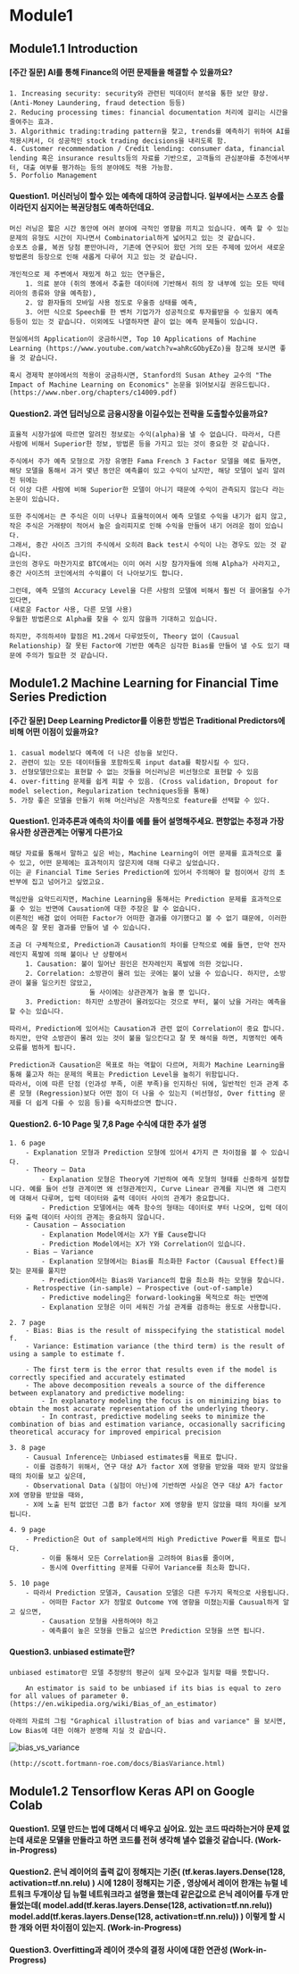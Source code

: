 # Module1
## Module1.1 Introduction
#### [주간 질문] AI를 통해 Finance의 어떤 문제들을 해결할 수 있을까요? 

    1. Increasing security: security와 관련된 빅데이터 분석을 통한 보안 향상. (Anti-Money Laundering, fraud detection 등등)
    2. Reducing processing times: financial documentation 처리에 걸리는 시간을 줄여주는 효과.
    3. Algorithmic trading:trading pattern을 찾고, trends를 예측하기 위하여 AI를 적용시켜서, 더 성공적인 stock trading decisions을 내리도록 함.
    4. Customer recommendation / Credit lending: consumer data, financial lending 혹은 insurance results등의 자료를 기반으로, 고객들의 관심분야를 추천에서부터, 대출 여부를 평가하는 등의 분야에도 적용 가능함.
    5. Porfolio Management

#### Question1. 머신러닝이 할수 있는 예측에 대하여 궁금합니다. 일부에서는 스포츠 승률이라던지 심지어는 복권당첨도 예측하던데요.

    머신 러닝은 짧은 시간 동안에 여러 분야에 극적인 영향을 끼치고 있습니다. 예측 할 수 있는 문제의 유형도 시간이 지나면서 Combinatorial하게 넓어지고 있는 것 같습니다. 
    승포츠 승률, 복권 당첨 뿐만아니라, 기존에 연구되어 왔던 거의 모든 주제에 있어서 새로운 방법론의 등장으로 인해 새롭게 다루어 지고 있는 것 같습니다.

    개인적으로 제 주변에서 재밌게 하고 있는 연구들은, 
        1. 의료 분야 (쥐의 똥에서 추출한 데이터에 기반해서 쥐의 장 내부에 있는 모든 박테리아의 종류와 양을 예측함), 
        2. 암 환자들의 모바일 사용 정도로 우울증 상태를 예측, 
        3. 어떤 식으로 Speech를 한 벤처 기업가가 성공적으로 투자를받을 수 있을지 예측 
    등등이 있는 것 같습니다. 이외에도 나열하자면 끝이 없는 예측 문제들이 있습니다.

    현실에서의 Application이 궁금하시면, Top 10 Applications of Machine Learning (https://www.youtube.com/watch?v=ahRcGObyEZo)을 참고해 보시면 좋을 것 같습니다.

    혹시 경제학 분야에서의 적용이 궁금하시면, Stanford의 Susan Athey 교수의 "The Impact of Machine Learning on Economics" 논문을 읽어보시길 권유드립니다. (https://www.nber.org/chapters/c14009.pdf)
    
#### Question2. 과연 딥러닝으로 금융시장을 이길수있는 전략을 도출할수있을까요?

    효율적 시장가설에 따르면 알려진 정보로는 수익(alpha)을 낼 수 없습니다. 따라서, 다른 사람에 비해서 Superior한 정보, 방법론 등을 가지고 있는 것이 중요한 것 같습니다. 

    주식에서 주가 예측 모형으로 가장 유명한 Fama French 3 Factor 모델을 예로 들자면,
    해당 모델을 통해서 과거 몇년 동안은 예측률이 있고 수익이 났지만, 해당 모델이 널리 알려진 뒤에는 
    더 이상 다른 사람에 비해 Superior한 모델이 아니기 때문에 수익이 관측되지 않는다 라는 논문이 있습니다.
    
    또한 주식에서는 큰 주식은 이미 너무나 효율적이여서 예측 모델로 수익을 내기가 쉽지 않고, 
    작은 주식은 거래량이 적어서 높은 슬리피지로 인해 수익을 만들어 내기 어려운 점이 있습니다. 
    그래서, 중간 사이즈 크기의 주식에서 오히려 Back test시 수익이 나는 경우도 있는 것 같습니다. 
    코인의 경우도 마찬가지로 BTC에서는 이미 여러 시장 참가자들에 의해 Alpha가 사라지고,
    중간 사이즈의 코인에서의 수익률이 더 나아보기도 합니다. 

    그런데, 예측 모델의 Accuracy Level을 다른 사람의 모델에 비해서 훨씬 더 끌어올릴 수가 있다면, 
    (새로운 Factor 사용, 다른 모델 사용)
    우월한 방법론으로 Alpha를 찾을 수 있지 않을까 기대하고 있습니다.

    하지만, 주의하셔야 할점은 M1.2에서 다루었듯이, Theory 없이 (Causual Relationship) 잘 못된 Factor에 기반한 예측은 심각한 Bias를 만들어 낼 수도 있기 때문에 주의가 필요한 것 같습니다.
    
## Module1.2 Machine Learning for Financial Time Series Prediction
#### [주간 질문] Deep Learning Predictor를 이용한 방법은 Traditional Predictors에 비해 어떤 이점이 있을까요?

    1. casual model보다 예측에 더 나은 성능을 보인다. 
    2. 관련이 있는 모든 데이터들을 포함하도록 input data를 확장시킬 수 있다. 
    3. 선형모델만으로는 표현할 수 없는 것들을 머신러닝은 비선형으로 표현할 수 있음 
    4. over-fitting 문제를 쉽게 피할 수 있음. (Cross validation, Dropout for model selection, Regularization techniques등을 통해)
    5. 가장 좋은 모델을 만들기 위해 머신러닝은 자동적으로 feature를 선택할 수 있다.

#### Question1. 인과추론과 예측의 차이를 예를 들어 설명해주세요. 편향없는 추정과 가장 유사한 상관관계는 어떻게 다른가요

    해당 자료를 통해서 말하고 싶은 바는, Machine Learning이 어떤 문제를 효과적으로 풀 수 있고, 어떤 문제에는 효과적이지 않은지에 대해 다루고 싶었습니다. 
    이는 곧 Financial Time Series Prediction에 있어서 주의해야 할 점이여서 강의 초반부에 집고 넘어가고 싶었고요.

    핵심만을 요약드리지면, Machine Learning을 통해서는 Prediction 문제를 효과적으로 풀 수 있는 반면에 Causation에 대한 주장은 할 수 없습니다. 
    이론적인 배경 없이 어떠한 Factor가 어떠한 결과를 야기했다고 볼 수 없기 떄문에, 이러한 예측은 잘 못된 결과를 만들어 낼 수 있습니다.

    조금 더 구체적으로, Prediction과 Causation의 차이를 단적으로 예를 들면, 만약 전자레인지 폭발에 의해 불이나 난 상황에서 
        1. Causation: 불이 일어난 원인은 전자레인지 폭발에 의한 것입니다. 
        2. Correlation: 소방관이 몰려 있는 곳에는 불이 났을 수 있습니다. 하지만, 소방관이 불을 일으키진 않았고, 
                        둘 사이에는 상관관계가 높을 뿐 입니다. 
        3. Prediction: 하지만 소방관이 몰려있다는 것으로 부터, 불이 났을 거라는 예측을 할 수는 있습니다.

    따라서, Prediction에 있어서는 Causation과 관련 없이 Correlation이 중요 합니다. 
    하지만, 만약 소방관이 몰려 있는 것이 불을 일으킨다고 잘 못 해석을 하면, 치명적인 예측 오류를 범하게 됩니다. 

    Prediction과 Causation은 목표로 하는 역할이 다르며, 저희가 Machine Learning을 통해 풀고자 하는 문제의 목표는 Prediction Level을 높히기 위함입니다. 
    따라서, 이에 따른 단점 (인과성 부족, 이론 부족)을 인지하신 뒤에, 일반적인 인과 관계 추론 모형 (Regression)보다 어떤 점이 더 나을 수 있는지 (비선형성, Over fitting 문제를 더 쉽게 다를 수 있음 등)를 숙지하셨으면 합니다.

#### Question2. 6-10 Page 및 7,8 Page 수식에 대한 추가 설명

    1. 6 page
        - Explanation 모형과 Prediction 모형에 있어서 4가지 큰 차이점을 볼 수 있습니다.
        - Theory – Data
            - Explanation 모형은 Theory에 기반하여 예측 모형의 형태를 신중하게 설정합니다. 예를 들어 선형 관계이면 왜 선형관계인지, Curve Linear 관계를 지니면 왜 그런지에 대해서 다루며, 입력 데이터와 출력 데이터 사이의 관계가 중요합니다.
            - Prediction 모델에서는 예측 함수의 형태는 데이터로 부터 나오며, 입력 데이터와 출력 데이터 사이의 관계는 중요하지 않습니다.
        - Causation – Association
            - Explanation Model에서는 X가 Y를 Cause합니다
            - Prediction Model에서는 X가 Y와 Correlation이 있습니다.
        - Bias – Variance
            - Explanation 모형에서는 Bias를 최소화한 Factor (Causual Effect)를 찾는 문제를 풀지만
            - Prediction에서는 Bias와 Variance의 합을 최소화 하는 모형을 찾습니다.
        - Retrospective (in-sample) – Prospective (out-of-sample)
            - Predictive modeling은 forward-looking을 목적으로 하는 반면에
            - Explanation 모형은 이미 세워진 가설 관계를 검증하는 용도로 사용합니다.

    2. 7 page
        - Bias: Bias is the result of misspecifying the statistical model f.
        - Variance: Estimation variance (the third term) is the result of using a sample to estimate f.

        - The first term is the error that results even if the model is correctly specified and accurately estimated
        - The above decomposition reveals a source of the difference between explanatory and predictive modeling:
            - In explanatory modeling the focus is on minimizing bias to obtain the most accurate representation of the underlying theory. 
            - In contrast, predictive modeling seeks to minimize the combination of bias and estimation variance, occasionally sacrificing theoretical accuracy for improved empirical precision

    3. 8 page
        - Causual Inference는 Unbiased estimates를 목표로 합니다.
        - 이를 검증하기 위해서, 연구 대상 A가 factor X에 영향을 받았을 때와 받지 않았을 때의 차이를 보고 싶은데,
        - Observational Data (실험이 아닌)에 기반하면 사실은 연구 대상 A가 factor X에 영향을 받았을 때와,
        - X에 노출 된적 없었던 그룹 B가 factor X에 영향을 받지 않았을 때의 차이를 보게 됩니다.

    4. 9 page
        - Prediction은 Out of sample에서의 High Predictive Power를 목표로 합니다.
            - 이를 통해서 모든 Correlation을 고려하여 Bias를 줄이며,
            - 동시에 Overfitting 문제를 다루어 Variance를 최소화 합니다.

    5. 10 page
        - 따라서 Prediction 모델과, Causation 모델은 다른 두가지 목적으로 사용됩니다.
            - 어떠한 Factor X가 정말로 Outcome Y에 영향을 미쳤는지를 Causual하게 알고 싶으면,
            - Causation 모형을 사용하여야 하고
            - 예측률이 높은 모형을 만들고 싶으면 Prediction 모형을 쓰면 됩니다.

#### Question3. unbiased estimate란?
    
    unbiased estimator란 모델 추정량의 평균이 실제 모수값과 일치할 때를 뜻합니다.

        An estimator is said to be unbiased if its bias is equal to zero for all values of parameter θ. (https://en.wikipedia.org/wiki/Bias_of_an_estimator)
    
    아래의 자료의 그림 "Graphical illustration of bias and variance" 을 보시면, Low Bias에 대한 이해가 분명해 지실 것 같습니다.
    
![bias_vs_variance](bias_vs_variance.png)

    (http://scott.fortmann-roe.com/docs/BiasVariance.html)


## Module1.2 Tensorflow Keras API on Google Colab
#### Question1. 모델 만드는 법에 대해서 더 배우고 싶어요. 있는 코드 따라하는거야 문제 없는데 새로운 모델을 만들라고 하면 코드를 전혀 생각해 낼수 없을것 같습니다. (Work-in-Progress)

#### Question2. 은닉 레이어의 출력 값이 정해지는 기준( (tf.keras.layers.Dense(128, activation=tf.nn.relu) ) 시에 128이 정해지는 기준  ,  영상에서 레이어 한개는 뉴럴 네트워크 두개이상 딥 뉴럴 네트워크라고 설명을 했는데 같은값으로 은닉 레이어를 두개 만들었는데( model.add(tf.keras.layers.Dense(128, activation=tf.nn.relu))  model.add(tf.keras.layers.Dense(128, activation=tf.nn.relu)) ) 이렇게 할 시 한 개와 어떤 차이점이 있는지. (Work-in-Progress)


#### Question3. Overfitting과 레이어 갯수의 결정 사이에 대한 연관성 (Work-in-Progress)
